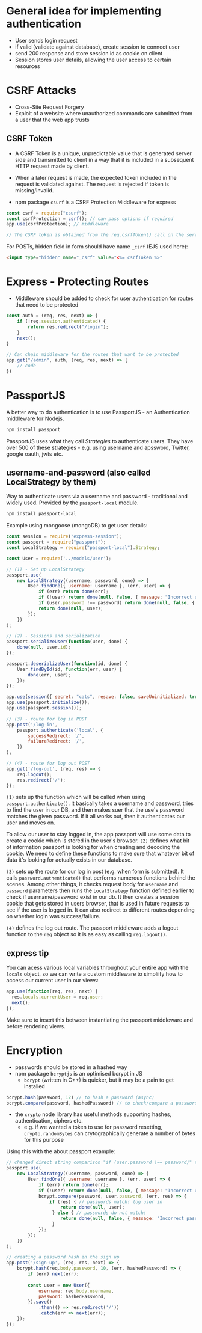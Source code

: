 # General idea for implementing authentication

- User sends login request
- if valid (validate against database), create session to connect user
- send 200 response and store session id as cookie on client
- Session stores user details, allowing the user access to certain resources
# CSRF Attacks

- Cross-Site Request Forgery
- Exploit of a website where unauthorized commands are submitted from a user that the web app trusts

## CSRF Token

- A CSRF Token is a unique, unpredictable value that is generated server side and transmitted to client in a way that it is included in a subsequent HTTP request made by client. 
- When a later request is made, the expected token included in the request is validated against. The request is rejected if token is missing/invalid.

- npm package `csurf` is a CSRF Protection Middleware for express
```js
const csrf = require("csurf");
const csrfProtection = csrf(); // can pass options if required 
app.use(csrfProtection); // middleware

// The CSRF token is obtained from the req.csrfToken() call on the server-side
```
For POSTs, hidden field in form should have name `_csrf` (EJS used here):
```html
<input type="hidden" name="_csrf" value="<%= csrfToken %>"
```

# Express - Protecting Routes

- Middleware should be added to check for user authentication for routes that need to be protected

```js
const auth = (req, res, next) => {
    if (!req.session.authenticated) {
        return res.redirect("/login");
    }
    next();
}

// Can chain middleware for the routes that want to be protected
app.get("/admin", auth, (req, res, next) => {
    // code
})
```

# PassportJS

A better way to do authentication is to use PassportJS - an Authentication middleware for Nodejs.

```bash
npm install passport
```

PassportJS uses what they call *Strategies* to authenticate users. They have over 500 of these strategies - e.g. using username and apssword, Twitter, google oauth, jwts etc.

## username-and-password (also called LocalStrategy by them)

Way to authenticate users via a username and password - traditional and widely used.
Provided by the `passport-local` module.

```bash
npm install passport-local
```

Example using mongoose (mongoDB) to get user details:

```js
const session = require("express-session");
const passport = require("passport");
const LocalStrategy = require("passport-local").Strategy;

const User = require('../models/user');

// (1) - Set up LocalStrategy
passport.use(
	new LocalStrategy((username, password, done) => {
		User.findOne({ username: username }, (err, user) => {
			if (err) return done(err);
			if (!user) return done(null, false, { message: "Incorrect username" });
			if (user.password !== password) return done(null, false, { message: "Incorrect password" });
			return done(null, user);
		});
	})
);

// (2) - Sessions and serialization
passport.serializeUser(function(user, done) {
	done(null, user.id);
});

passport.deserializeUser(function(id, done) {
	User.findById(id, function(err, user) {
		done(err, user);
	});
});

app.use(session({ secret: "cats", resave: false, saveUninitialized: true }));
app.use(passport.initialize());
app.use(passport.session());

// (3) - route for log in POST
app.post('/log-in',
	passport.authenticate('local', {
		successRedirect: '/',
		failureRedirect: '/',
	})
);

// (4) - route for log out POST
app.get('/log-out', (req, res) => {
	req.logout();
	res.redirect('/');
});
```

`(1)` sets up the function which will be called when using `passport.authenticate()`. It basically takes a username and password, tries to find the user in our DB, and then makes suer that the use's password matches the given password. If it all works out, then it authenticates our user and moves on.

To allow our user to stay logged in, the app passport will use some data to create a cookie which is stored in the user's browser. `(2)` defines what bit of information passport is looking for when creating and decoding the cookie. We need to define these functions to make sure that whatever bit of data it's looking for actually exists in our database.

`(3)` sets up the route for our log in post (e.g. when form is submitted). It calls `password.authenticate()` that performs numerous functions behind the scenes. Among other things, it checks request body for `username` and `password` parameters then runs the `LocalStrategy` function defined earlier to check if username/password exist in our db. It then creates a session cookie that gets stored in users browser, that is used in future requests to see if the user is logged in. It can also redirect to different routes depending on whether login was success/failure.

`(4)` defines the log out route. The passport middleware adds a logout function to the `req` object so it is as easy as calling `req.logout()`. 

## express tip

You can acess various local variables throughout your entire app with the `locals` object, so we can write a custom middleware to simpliify how to access our current user in our views:
```js
app.use(function(req, res, next) {
  res.locals.currentUser = req.user;
  next();
});
```
Make sure to insert this between instantiating the passport middleware and before rendering views.

# Encryption

- passwords should be stored in a hashed way
- npm package `bcryptjs` is an optimised bcrypt in JS
	- `bcrypt` (written in C++) is quicker, but it may be a pain to get installed
```js
bcrypt.hash(password, 12) // to hash a password (async)
bcrypt.compare(password, hashedPassword) // to check/compare a password (async)
```
- the `crypto` node library has useful methods supporting hashes, authentication, ciphers etc.
	- e.g. if we wanted a token to use for password resetting, `crypto.randomBytes` can crytographically generate a number of bytes for this purpose

Using this with the about passport example:
```js
// changed direct string comparison "if (user.password !== password)" to instead use bcrypt compare 
passport.use(
	new LocalStrategy((username, password, done) => {
		User.findOne({ username: username }, (err, user) => {
			if (err) return done(err);
			if (!user) return done(null, false, { message: "Incorrect username" }); // user not found
			bcrypt.compare(password, user.password, (err, res) => {
				if (res) { // passwords match! log user in
					return done(null, user);
				 } else { // passwords do not match!
					return done(null, false, { message: "Incorrect password" });
				 }
			});
		});
	})
);

// creating a password hash in the sign up
app.post('/sign-up', (req, res, next) => {
	bcrypt.hash(req.body.password, 10, (err, hashedPassword) => {
		if (err) next(err);
		
		const user = new User({
			username: req.body.username,
			password: hashedPassword,
		}).save()
			.then(() => res.redirect('/'))
			.catch(err => next(err));
	});
});
```